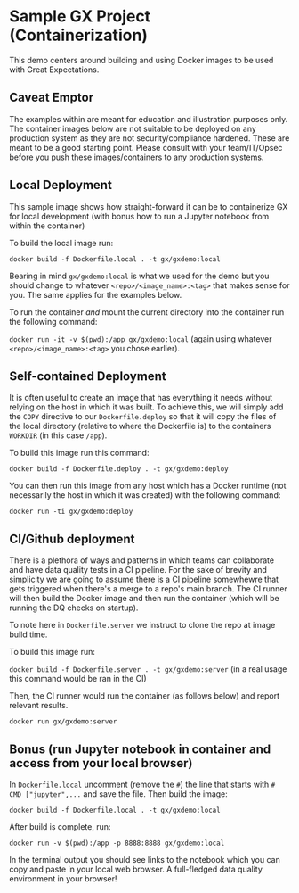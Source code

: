 # Sample GX Project (Containerization)

This demo centers around building and using Docker images to be used with Great Expectations.

## Caveat Emptor

The examples within are meant for education and illustration purposes only. The container images below are not suitable to be deployed on any production system as they are not security/compliance hardened. These are meant to be a good starting point. Please consult with your team/IT/Opsec before you push these images/containers to any production systems.

## Local Deployment

This sample image shows how straight-forward it can be to containerize GX for local development (with bonus how to run a Jupyter notebook from within the container)

To build the local image run:

`docker build -f Dockerfile.local . -t gx/gxdemo:local`

Bearing in mind `gx/gxdemo:local` is what we used for the demo but you should change to whatever `<repo>/<image_name>:<tag>` that makes sense for you. The same applies for the examples below.

To run the container _and_ mount the current directory into the container run the following command:

`docker run -it -v $(pwd):/app gx/gxdemo:local` (again using whatever `<repo>/<image_name>:<tag>` you chose earlier).

## Self-contained Deployment

It is often useful to create an image that has everything it needs without relying on the host in which it was built. To achieve this, we will simply add the `COPY` directive to our `Dockerfile.deploy` so that it will copy the files of the local directory (relative to where the Dockerfile is) to the containers `WORKDIR` (in this case `/app`).

To build this image run this command:

`docker build -f Dockerfile.deploy . -t gx/gxdemo:deploy`

You can then run this image from any host which has a Docker runtime (not necessarily the host in which it was created) with the following command:

`docker run -ti gx/gxdemo:deploy` 

## CI/Github deployment

There is a plethora of ways and patterns in which teams can collaborate and have data quality tests in a CI pipeline. For the sake of brevity and simplicity we are going to assume there is a CI pipeline somewhewre that gets triggered when there's a merge to a repo's main branch. The CI runner will then build the Docker image and then run the container (which will be running the DQ checks on startup).

To note here in `Dockerfile.server` we instruct to clone the repo at image build time.

To build this image run:

`docker build -f Dockerfile.server . -t gx/gxdemo:server` (in a real usage this command would be ran in the CI)

Then, the CI runner would run the container (as follows below) and report relevant results.

`docker run gx/gxdemo:server`

## Bonus (run Jupyter notebook in container and access from your local browser)

In `Dockerfile.local` uncomment (remove the `#`) the line that starts with `# CMD ["jupyter",...` and save the file. Then build the image:

`docker build -f Dockerfile.local . -t gx/gxdemo:local`

After build is complete, run:

`docker run -v $(pwd):/app -p 8888:8888 gx/gxdemo:local`

In the terminal output you should see links to the notebook which you can copy and paste in your local web browser. A full-fledged data quality environment in your browser!

